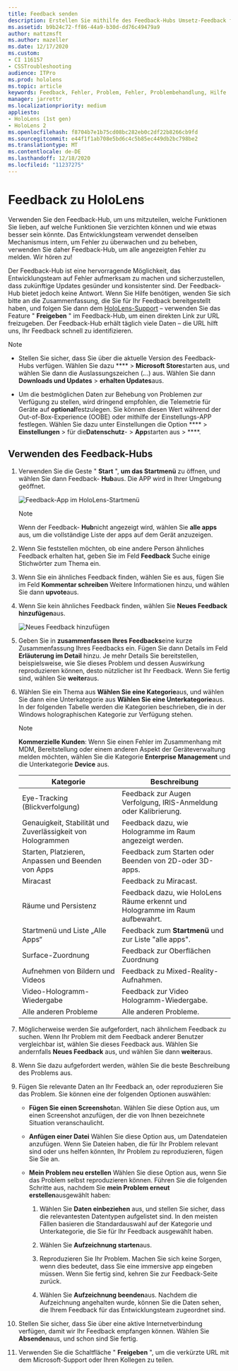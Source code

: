 ```yaml
---
title: Feedback senden
description: Erstellen Sie mithilfe des Feedback-Hubs Umsetz-Feedback für HoloLens-und Windows-Mixed-Reality-Entwickler.
ms.assetid: b9b24c72-ff86-44a9-b30d-dd76c49479a9
author: mattzmsft
ms.author: mazeller
ms.date: 12/17/2020
ms.custom:
- CI 116157
- CSSTroubleshooting
audience: ITPro
ms.prod: hololens
ms.topic: article
keywords: Feedback, Fehler, Problem, Fehler, Problembehandlung, Hilfe
manager: jarrettr
ms.localizationpriority: medium
appliesto:
- HoloLens (1st gen)
- HoloLens 2
ms.openlocfilehash: f8704b7e1b75cd08bc282eb0c2df22b8266cb9fd
ms.sourcegitcommit: e44f1f1ab708e5bd6c4c5b85ec449db2bc798be2
ms.translationtype: MT
ms.contentlocale: de-DE
ms.lasthandoff: 12/18/2020
ms.locfileid: "11237275"
---
```

# Feedback zu HoloLens

Verwenden Sie den Feedback-Hub, um uns mitzuteilen, welche Funktionen Sie lieben, auf welche Funktionen Sie verzichten können und wie etwas besser sein könnte. Das Entwicklungsteam verwendet denselben Mechanismus intern, um Fehler zu überwachen und zu beheben, verwenden Sie daher Feedback-Hub, um alle angezeigten Fehler zu melden. Wir hören zu!

Der Feedback-Hub ist eine hervorragende Möglichkeit, das Entwicklungsteam auf Fehler aufmerksam zu machen und sicherzustellen, dass zukünftige Updates gesünder und konsistenter sind. Der Feedback-Hub bietet jedoch keine Antwort. Wenn Sie Hilfe benötigen, wenden Sie sich bitte an die Zusammenfassung, die Sie für Ihr Feedback bereitgestellt haben, und folgen Sie dann dem [HoloLens-Support](https://support.microsoft.com/supportforbusiness/productselection?sapid=e9391227-fa6d-927b-0fff-f96288631b8f) – verwenden Sie das Feature " **Freigeben** " im Feedback-Hub, um einen direkten Link zur URL freizugeben. Der Feedback-Hub erhält täglich viele Daten – die URL hilft uns, Ihr Feedback schnell zu identifizieren.

> [!NOTE]  
>  
> - Stellen Sie sicher, dass Sie über die aktuelle Version des Feedback-Hubs verfügen. Wählen Sie dazu ****  >  **Microsoft Store**starten aus, und wählen Sie dann die Auslassungszeichen (**.**..) aus. Wählen Sie dann **Downloads und Updates**  >  **erhalten Updates**aus.  
>  
> - Um die bestmöglichen Daten zur Behebung von Problemen zur Verfügung zu stellen, wird dringend empfohlen, die Telemetrie für Geräte auf **optional**festzulegen. Sie können diesen Wert während der Out-of-Box-Experience (OOBE) oder mithilfe der Einstellungs-APP festlegen. Wählen Sie dazu unter Einstellungen die Option ****  >  **Einstellungen**  >  für die**Datenschutz**-  >  **App**starten aus  >  ****.

## Verwenden des Feedback-Hubs

1. Verwenden Sie die Geste " **Start** ", **um das Startmenü** zu öffnen, und wählen Sie dann Feedback- **Hub**aus. Die APP wird in Ihrer Umgebung geöffnet.

   ![Feedback-App im HoloLens-Startmenü](./images/hololens2-feedbackhub-tile.png)
   > [!NOTE]  
   > Wenn der Feedback- **Hub**nicht angezeigt wird, wählen Sie **alle apps** aus, um die vollständige Liste der apps auf dem Gerät anzuzeigen.

1. Wenn Sie feststellen möchten, ob eine andere Person ähnliches Feedback erhalten hat, geben Sie im Feld **Feedback** Suche einige Stichwörter zum Thema ein.
1. Wenn Sie ein ähnliches Feedback finden, wählen Sie es aus, fügen Sie im Feld **Kommentar schreiben** Weitere Informationen hinzu, und wählen Sie dann **upvote**aus.
1. Wenn Sie kein ähnliches Feedback finden, wählen Sie **Neues Feedback hinzufügen**aus.

   ![Neues Feedback hinzufügen](./images/hololens-feedback-1.png)

1. Geben Sie in **zusammenfassen Ihres Feedbacks**eine kurze Zusammenfassung Ihres Feedbacks ein. Fügen Sie dann Details im Feld **Erläuterung im Detail** hinzu. Je mehr Details Sie bereitstellen, beispielsweise, wie Sie dieses Problem und dessen Auswirkung reproduzieren können, desto nützlicher ist Ihr Feedback. Wenn Sie fertig sind, wählen Sie **weiter**aus.

1. Wählen Sie ein Thema aus **Wählen Sie eine Kategorie**aus, und wählen Sie dann eine Unterkategorie aus **Wählen Sie eine Unterkategorie**aus. In der folgenden Tabelle werden die Kategorien beschrieben, die in der Windows holographischen Kategorie zur Verfügung stehen.

   > [!NOTE]  
   > **Kommerzielle Kunden**: Wenn Sie einen Fehler im Zusammenhang mit MDM, Bereitstellung oder einem anderen Aspekt der Geräteverwaltung melden möchten, wählen Sie die Kategorie **Enterprise Management** und die Unterkategorie **Device** aus.

   |Kategorie |Beschreibung |
   | --- | --- |
   |Eye-Tracking (Blickverfolgung) |Feedback zur Augen Verfolgung, IRIS-Anmeldung oder Kalibrierung. |
   |Genauigkeit, Stabilität und Zuverlässigkeit von Hologrammen |Feedback dazu, wie Hologramme im Raum angezeigt werden. |
   |Starten, Platzieren, Anpassen und Beenden von Apps |Feedback zum Starten oder Beenden von 2D-oder 3D-apps. |
   |Miracast |Feedback zu Miracast. |
   |Räume und Persistenz |Feedback dazu, wie HoloLens Räume erkennt und Hologramme im Raum aufbewahrt. |
   |Startmenü und Liste „Alle Apps“ |Feedback zum **Startmenü** und zur Liste "alle apps". |
   |Surface-Zuordnung |Feedback zur Oberflächen Zuordnung |
   |Aufnehmen von Bildern und Videos |Feedback zu Mixed-Reality-Aufnahmen. |
   |Video-Hologramm-Wiedergabe |Feedback zur Video Hologramm-Wiedergabe. |
   |Alle anderen Probleme |Alle anderen Probleme. |

1. Möglicherweise werden Sie aufgefordert, nach ähnlichem Feedback zu suchen. Wenn Ihr Problem mit dem Feedback anderer Benutzer vergleichbar ist, wählen Sie dieses Feedback aus. Wählen Sie andernfalls **Neues Feedback** aus, und wählen Sie dann **weiter**aus.

1. Wenn Sie dazu aufgefordert werden, wählen Sie die beste Beschreibung des Problems aus.

1. Fügen Sie relevante Daten an Ihr Feedback an, oder reproduzieren Sie das Problem. Sie können eine der folgenden Optionen auswählen:

   - **Fügen Sie einen Screenshot**an. Wählen Sie diese Option aus, um einen Screenshot anzufügen, der die von Ihnen bezeichnete Situation veranschaulicht.
   - **Anfügen einer Datei** Wählen Sie diese Option aus, um Datendateien anzufügen. Wenn Sie Dateien haben, die für Ihr Problem relevant sind oder uns helfen könnten, Ihr Problem zu reproduzieren, fügen Sie Sie an.
   - **Mein Problem neu erstellen** Wählen Sie diese Option aus, wenn Sie das Problem selbst reproduzieren können. Führen Sie die folgenden Schritte aus, nachdem Sie **mein Problem erneut erstellen**ausgewählt haben:  

     1. Wählen Sie **Daten einbeziehen** aus, und stellen Sie sicher, dass die relevantesten Datentypen aufgelistet sind. In den meisten Fällen basieren die Standardauswahl auf der Kategorie und Unterkategorie, die Sie für Ihr Feedback ausgewählt haben.  
     1. Wählen Sie **Aufzeichnung starten**aus.

     1. Reproduzieren Sie Ihr Problem. Machen Sie sich keine Sorgen, wenn dies bedeutet, dass Sie eine immersive app eingeben müssen. Wenn Sie fertig sind, kehren Sie zur Feedback-Seite zurück.
     1. Wählen Sie **Aufzeichnung beenden**aus. Nachdem die Aufzeichnung angehalten wurde, können Sie die Daten sehen, die Ihrem Feedback für das Entwicklungsteam zugeordnet sind.

1. Stellen Sie sicher, dass Sie über eine aktive Internetverbindung verfügen, damit wir Ihr Feedback empfangen können. Wählen Sie **Absenden**aus, und schon sind Sie fertig.

1. Verwenden Sie die Schaltfläche " **Freigeben** ", um die verkürzte URL mit dem Microsoft-Support oder Ihren Kollegen zu teilen.